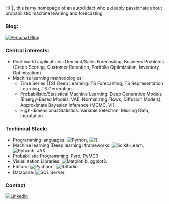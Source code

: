 Hi 🤗, this is my homepage of an autodidact who's deeply passionate about probabilistic machine learning and forecasting. 

### Blog:
[![Personal Blog](https://img.shields.io/badge/blog-black?logo=jekyll&logoColor=white&link=https://callmequant.github.io/)](https://callmequant.github.io/)

### Central interests:

- Real-world applications: Demand/Sales Forecasting, Business Problems (Credit Scoring, Customer Retention, Portfolio Optimization, Inventory Optimization).
- Machine learning methodologies:
  + Time Series (TS) Deep Learning: TS Forecasting, TS Representation Learning, TS Generation.
  + Probabilistic/Statistical Machine Learning: Deep Generative Models (Energy-Based Models, VAE, Normalizing Flows, Diffusion Models), Approximate Bayesian Inference (MCMC, VI).
  + High-dimensional Statistics: Variable Selection, Missing Data, Imputation.

### Techincal Stack:

- Programming languages: ![Python](https://img.shields.io/badge/-Python-333333?style=flat&logo=python), ![R](https://img.shields.io/badge/-R-333333?style=flat&logo=R&logoColor=276DC3).
- Machine learning (Deep learning) frameworks: ![Scikit-Learn](https://img.shields.io/badge/-Sklearn-d6882f.svg?style=flat&logo=Scikit-learn), ![Pytorch](https://img.shields.io/badge/-Pytorch-a8502f.svg?style=flat&logo=Pytorch), JAX.
- Probabilistic Programming: Pyro, PyMC3
- Visualization Libraries: ![Matplotlib](https://img.shields.io/badge/-Matplotlib-fca862.svg?style=flat&logo=matplotlib), ggplot2.
- Editors: ![Pycharm](http://img.shields.io/badge/-Pycharm-49e031.svg?style=flat&logo=Pycharm), ![RStudio](https://img.shields.io/badge/-RStudio-333333?style=flat&logo=rstudio).
- Database: ![SQL Server](https://img.shields.io/badge/-SQL-1d586e.svg?style=flat&logo=SQL)

### Contact 
[![Linkedin](https://img.shields.io/badge/linkedin-black?logo=Linkedin&logoColor=white&link=https://www.linkedin.com/in/binh-ho-899390193/)](https://www.linkedin.com/in/binh-ho-899390193/)

